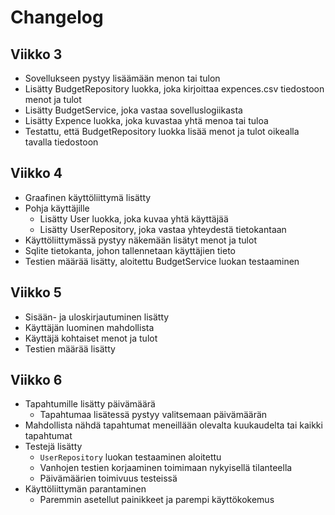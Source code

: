 # Changelog

## Viikko 3

- Sovellukseen pystyy lisäämään menon tai tulon
- Lisätty BudgetRepository luokka, joka kirjoittaa expences.csv tiedostoon menot ja tulot
- Lisätty BudgetService, joka vastaa sovelluslogiikasta
- Lisätty Expence luokka, joka kuvastaa yhtä menoa tai tuloa
- Testattu, että BudgetRepository luokka lisää menot ja tulot oikealla tavalla tiedostoon

## Viikko 4

- Graafinen käyttöliittymä lisätty
- Pohja käyttäjille
  - Lisätty User luokka, joka kuvaa yhtä käyttäjää
  - Lisätty UserRepository, joka vastaa yhteydestä tietokantaan
- Käyttöliittymässä pystyy näkemään lisätyt menot ja tulot
- Sqlite tietokanta, johon tallennetaan käyttäjien tieto
- Testien määrää lisätty, aloitettu BudgetService luokan testaaminen

## Viikko 5

- Sisään- ja uloskirjautuminen lisätty
- Käyttäjän luominen mahdollista
- Käyttäjä kohtaiset menot ja tulot
- Testien määrää lisätty

## Viikko 6

- Tapahtumille lisätty päivämäärä
  - Tapahtumaa lisätessä pystyy valitsemaan päivämäärän
- Mahdollista nähdä tapahtumat meneillään olevalta kuukaudelta tai kaikki tapahtumat
- Testejä lisätty
  - `UserRepository` luokan testaaminen aloitettu
  - Vanhojen testien korjaaminen toimimaan nykyisellä tilanteella
  - Päivämäärien toimivuus testeissä
- Käyttöliittymän parantaminen
  - Paremmin asetellut painikkeet ja parempi käyttökokemus 
